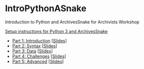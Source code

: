 # IntroPythonASnake
Introduction to Python and ArchivesSnake for Archivists Workshop

[Setup instructions for Python 3 and ArchivesSnake](install.md)



* [Part 1: Introduction](introduction.md) [[Slides](http://www.gregwiedeman.com/presentations/workshop/introduction.html)]
* [Part 2: Syntax](syntax.md) [[Slides](http://www.gregwiedeman.com/presentations/workshop/syntax.html)]
* [Part 3: Data](data.md) [[Slides](https://www.gregwiedeman.com/presentations/workshop/data.html)]
* [Part 4: Challenges](challenges.md) [[Slides](http://www.gregwiedeman.com/presentations/workshop/challenges.html)]
* [Part 5: Advanced](advanced.md) [[Slides](http://www.gregwiedeman.com/presentations/workshop/advanced.html)]